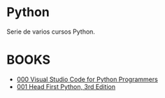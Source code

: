 # Python

Serie de varios cursos Python.

# BOOKS

* [000 Visual Studio Code for Python Programmers](https://github.com/adolfodelarosades/Python/blob/main/temarios/000-Visual-Studio-Code-for-Python-Programmers.md)
* [001 Head First Python, 3rd Edition](https://github.com/adolfodelarosades/Python/blob/main/temarios/001-Head-First-Python.md)
